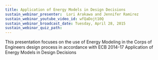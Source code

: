 ```yaml
---
title: Application of Energy Models in Design Decisions
sustain_webinar_presenter:  Lori Arakawa and Jennifer Ramirez
sustain_webinar_youtube_video_id: wfQaDojt10Q
sustain_webinar_broadcast_date: Tuesday, April 28, 2015
sustain_webinar_quiz_path:
---
```


This presentation focuses on the use of Energy Modeling in the Corps of Engineers design process in accordance with ECB 2014-17 Application of Energy Models in Design Decisions
